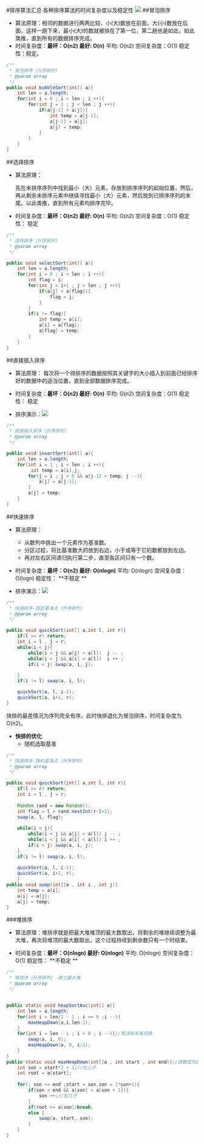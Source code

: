 #排序算法汇总
各种排序算法的时间复杂度以及稳定性
![](http://upload-images.jianshu.io/upload_images/273973-19cf4a1e58b6ebaf.png?imageMogr2/auto-orient/strip%7CimageView2/2/w/1240)
##冒泡排序
*    算法原理：相邻的数据进行两两比较，小(大)数放在前面，大(小)数放在后面，这样一趟下来，最小(大)的数就被排在了第一位，第二趟也是如此，如此类推，直到所有的数据排序完成。
*    时间复杂度：**最坏：O(n2) 最好: O(n)** 平均: O(n2) 空间复杂度：O(1) 稳定性：稳定。


```java
/**
 * 冒泡排序（升序排列）
 * @param array
 */
public void bubbleSort(int[] a){
	int len = a.length;
	for(int i = 0 ; i < len ; i ++){
		for(int j = 1 ; j < len ; j ++){
			if(a[j-1] > a[j]){
				int temp = a[j-1];
				a[j-1] = a[j];
				a[j] = temp;
			}
		}
	}
}
```
##选择排序
*	算法原理：

	先在未排序序列中找到最小（大）元素，存放到排序序列的起始位置，然后，再从剩余未排序元素中继续寻找最小（大）元素，然后放到已排序序列的末尾。以此类推，直到所有元素均排序完毕。
*	时间复杂度：**最坏：O(n2) 最好: O(n)** 平均: O(n2) 空间复杂度：O(1) 稳定性： 稳定 



```java
/**
 * 选择排序（升序排列）
 * @param array
 */

public void selectSort(int[] a){
	int len = a.length;
	for(int i = 0 ; i < len ; i ++){
		int flag = i;
		for(int j = i+1 ; j < len ; j ++){
			if(a[j] < a[flag]){
				flag = j;
			}
		}
		if(i != flag){
			int temp = a[i];
			a[i] = a[flag];
			a[flag] = temp;
		}
	}
}

```
##直接插入排序
*	算法原理：
每次将一个待排序的数据按照其关键字的大小插入到前面已经排序好的数据中的适当位置，直到全部数据排序完成。
*	时间复杂度：**最坏：O(n2) 最好: O(n)** 平均: O(n2) 空间复杂度：O(1) 稳定性： 稳定 

*	排序演示：![](http://wuchong.me/img/Insertion-sort-example-300px.gif)

```java
/**
 * 直接插入排序（升序排列）
 * @param array
 */

public void insertSort(int[] a){
	int len = a.length;
	for(int i = 1 ; i < len ; i ++){
		 int temp = a[i],j;
		for(j = i ; j > 0 && a[j-1] > temp; j --){
			a[j] = a[j-1];
		}
		a[j] = temp;
	}
}

```

##快速排序
*	算法原理：
	*	从数列中挑出一个元素作为基准数。
	*	分区过程，将比基准数大的放到右边，小于或等于它的数都放到左边。
	*	再对左右区间递归执行第二步，直至各区间只有一个数。
*	时间复杂度：**最坏：O(n2) 最好: O(nlogn)** 平均: O(nlogn) 空间复杂度：O(logn) 稳定性： **不稳定 **

*	排序演示：![](http://wuchong.me/img/Quicksort-example.gif)

```java
/**
 * 快速排序-固定基准点（升序排列）
 * @param array
 */

public void quickSort(int[] a,int l, int r){
	if(l >= r) return;
	int i = l , j = r;
	while(i < j){
		while(i < j && a[j] > a[l])  j -- ;
		while(i < j && a[i] < a[l])  i ++ ;
		if(i < j) swap(a, i, j);

	}
	if(i != l) swap(a, i, l);

	quickSort(a, l, i-1);
	quickSort(a, i+1, r);
}

```
快排的最差情况为序列完全有序，此时快排退化为冒泡排序，时间复杂度为 O(n2)。
*	**快排的优化**
	* 随机选取基准


```java
/**
 * 快速排序-随机基准点（升序排列）
 * @param array
 */

public void quickSort(int[] a,int l, int r){
	if(l >= r) return;
	int i = l , j = r;
	
	Random rand = new Random();
	int flag = l + rand.nextInt(r-l+1);
	swap(a, l, flag);
	
	while(i < j){
		while(i < j && a[j] > a[l]) j -- ;
		while(i < j && a[i] < a[l]) i ++ ;
		if(i < j) swap(a, i, j);
	}
	if(i != l) swap(a, i, l);
		
	quickSort(a, l, i-1);
	quickSort(a, i+1, r);
	}
public void swap(int[]a , int i , int j){
	int temp = a[i];
	a[i] = a[j];
	a[j] = temp;
}
```
###堆排序
*	算法原理：堆排序就是把最大堆堆顶的最大数取出，将剩余的堆继续调整为最大堆，再次将堆顶的最大数取出，这个过程持续到剩余数只有一个时结束。

*	时间复杂度：**最坏：O(nlogn) 最好: O(nlogn)** 平均: O(nlogn) 空间复杂度：O(1) 稳定性： **不稳定 **



```java
/**
 * 堆排序（升序排列）-建立最大堆
 * @param array
 */


public static void heapSortAsc(int[] a){
	int len = a.length;
	for(int i = len/2 - 1 ; i >= 0 ;i --){
		maxHeapDown(a,i,len-1);
	}
	for(int i = len - 1 ; i > 0 ; i --){//堆顶和末尾交换
		swap(a, i, 0);
		maxHeapDown(a, 0, i-1);
	}	
}
public static void maxHeapDown(int[]a , int start , int end){//调整成为最大堆
	int son = start*2 + 1;//左儿子
	int root = a[start];
		
	for(; son <= end ;start = son,son = 2*son+1){
		if(son < end && a[son] < a[son + 1]){
			son ++;//右儿子
		}
		if(root >= a[son])break;
		else {
			swap(a, start, son);
		}
	} 
}

```




